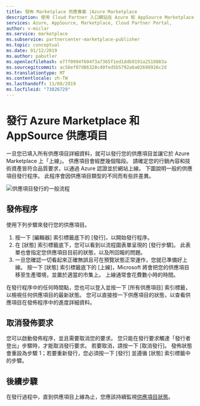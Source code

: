 ```yaml
---
title: 發佈 Marketplace 供應專案 |Azure Marketplace
description: 使用 Cloud Partner 入口網站在 Azure 和 AppSource Marketplace 上發行供應項目
services: Azure, AppSource, Marketplace, Cloud Partner Portal,
author: v-miclar
ms.service: marketplace
ms.subservice: partnercenter-marketplace-publisher
ms.topic: conceptual
ms.date: 01/12/2019
ms.author: pabutler
ms.openlocfilehash: e77f0994f604f3a7365f1ed1ddb9191a2510883a
ms.sourcegitcommit: ac56ef07d86328c40fed5b5792a6a02698926c2d
ms.translationtype: MT
ms.contentlocale: zh-TW
ms.lasthandoff: 11/08/2019
ms.locfileid: "73826729"
---
```

# <a name="publish-azure-marketplace-and-appsource-offers"></a>發行 Azure Marketplace 和 AppSource 供應項目

一旦您已填入所有供應項目詳細資料，就可以發行您的供應項目並讓它於 Azure Marketplace 上「上線」。 供應項目會經歷幾個階段。 請確定您的行銷內容和技術資產皆符合品質要求，以通過 Azure 認證並於網站上線。  下圖說明一般的供應項目發行程序。  此程序會因供應項目類型的不同而有些許差異。

![供應項目發行的一般流程](./media/publish-flow.png)


## <a name="publishing-process"></a>發佈程序

使用下列步驟來發行您的供應項目。

1. 按一下 [編輯器] 索引標籤底下的 [發行]，以開始發行程序。
2. 在 [狀態] 索引標籤底下，您可以看到以流程圖表單呈現的 [發行步驟]。  此表單也會指定您供應項目目前的狀態，以及所回報的問題。
3. 一旦您確認一切看起來正確無誤且可在預覽狀態正常運作，您就已準備好上線。 按一下 [狀態] 索引標籤底下的 [上線]，Microsoft 將會把您的供應項目移至生產環境，並置於適當的市集上。 上線通常會花費數小時的時間。

在發行程序中的任何時間點，您也可以登入並按一下 [所有供應項目] 索引標籤，以檢視任何供應項目的最新狀態。 您可以直接按一下供應項目的狀態，以查看供應項目在發佈程序中的進度詳細資料。


## <a name="canceling-the-publishing-request"></a>取消發佈要求

您可以啟動發佈程序，並且需要取消您的要求。 您只能在發行要求觸達「發行者登出」步驟時，才能取消發行要求。 若要取消，請按一下 [取消發行]。 發佈狀態會重設為步驟 1；若要重新發行，您必須按一下 [發行] 並遵循 [狀態] 索引標籤中的步驟。


## <a name="next-steps"></a>後續步驟

在發行過程中，直到供應項目上線為止，您應該持續監視[供應項目狀態](./cpp-view-status-offer.md)。 